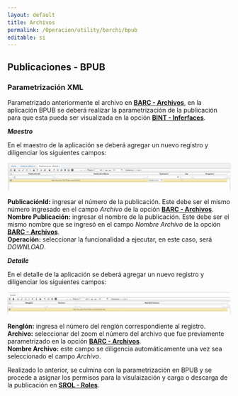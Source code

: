 ```yaml
---
layout: default
title: Archivos
permalink: /Operacion/utility/barchi/bpub
editable: si
---
```


## Publicaciones - BPUB

### Parametrización XML

Parametrizado anteriormente el archivo en [**BARC - Archivos**](http://docs.oasiscom.com/Operacion/utility/barchi/barc), en la aplicación BPUB se deberá realizar la parametrización de la publicación para que esta pueda ser visualizada en la opción [**BINT - Inferfaces**](http://docs.oasiscom.com/Operacion/utility/barchi/bint).  

**_Maestro_**

En el maestro de la aplicación se deberá agregar un nuevo registro y diligenciar los siguientes campos:

![](BPUB1.png)


**PublicaciónId:** ingresar el número de la publicación. Este debe ser el mismo número ingresado en el campo _Archivo_ de la opción [**BARC - Archivos**](http://docs.oasiscom.com/Operacion/utility/barchi/barc).  
**Nombre Publicación:** ingresar el nombre de la publicación. Este debe ser el mismo nombre que se ingresó en el campo _Nombre Archivo_ de la opción [**BARC - Archivos**](http://docs.oasiscom.com/Operacion/utility/barchi/barc).  
**Operación:** seleccionar la funcionalidad a ejecutar, en este caso, será _DOWNLOAD_.  


**_Detalle_**

En el detalle de la aplicación se deberá agregar un nuevo registro y diligenciar los siguientes campos:

![](BPUB2.png)

**Renglón:** ingresa el número del renglón correspondiente al registro.  
**Archivo:** seleccionar del zoom el número del archivo que fue previamente parametrizado en la opción [**BARC - Archivos**](http://docs.oasiscom.com/Operacion/utility/barchi/barc).  
**Nombre Archivo:** este campo se diligencia automáticamente una vez sea seleccionado el campo _Archivo_.


Realizado lo anterior, se culmina con la parametrización en BPUB y se procede a asignar los permisos para la visulaización y carga o descarga de la publicación en [**SROL - Roles**](http://docs.oasiscom.com/Operacion/system/sacceso/srol).